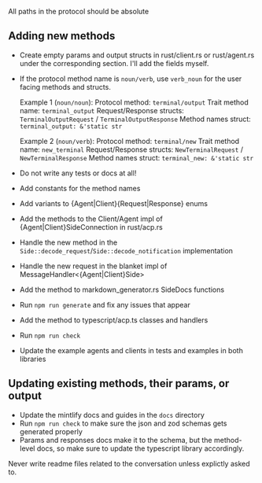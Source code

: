 All paths in the protocol should be absolute

## Adding new methods

- Create empty params and output structs in rust/client.rs or rust/agent.rs under the corresponding section. I'll add the fields myself.
- If the protocol method name is `noun/verb`, use `verb_noun` for the user facing methods and structs.

  Example 1 (`noun/noun`):
  Protocol method: `terminal/output`
  Trait method name: `terminal_output`
  Request/Response structs: `TerminalOutputRequest` / `TerminalOutputResponse`
  Method names struct: `terminal_output: &'static str`

  Example 2 (`noun/verb`):
  Protocol method: `terminal/new`
  Trait method name: `new_terminal`
  Request/Response structs: `NewTerminalRequest` / `NewTerminalResponse`
  Method names struct: `terminal_new: &'static str`

- Do not write any tests or docs at all!
- Add constants for the method names
- Add variants to {Agent|Client}{Request|Response} enums
- Add the methods to the Client/Agent impl of {Agent|Client}SideConnection in rust/acp.rs
- Handle the new method in the `Side::decode_request`/`Side::decode_notification` implementation
- Handle the new request in the blanket impl of MessageHandler<{Agent|Client}Side>
- Add the method to markdown_generator.rs SideDocs functions
- Run `npm run generate` and fix any issues that appear
- Add the method to typescript/acp.ts classes and handlers
- Run `npm run check`
- Update the example agents and clients in tests and examples in both libraries

## Updating existing methods, their params, or output

- Update the mintlify docs and guides in the `docs` directory
- Run `npm run check` to make sure the json and zod schemas gets generated properly
- Params and responses docs make it to the schema, but the method-level docs, so make sure to update the typescript library accordingly.

Never write readme files related to the conversation unless explictly asked to.
